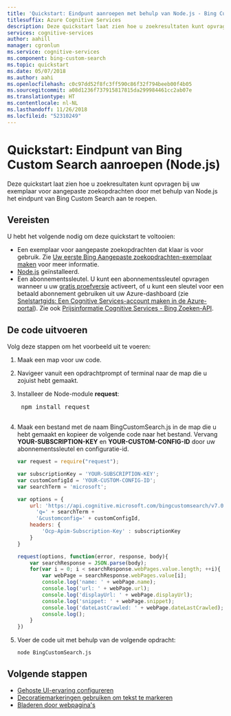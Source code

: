 ```yaml
---
title: 'Quickstart: Eindpunt aanroepen met behulp van Node.js - Bing Custom Search'
titlesuffix: Azure Cognitive Services
description: Deze quickstart laat zien hoe u zoekresultaten kunt opvragen bij uw exemplaar voor aangepaste zoekopdrachten door met behulp van Node.js het eindpunt van Bing Custom Search aan te roepen.
services: cognitive-services
author: aahill
manager: cgronlun
ms.service: cognitive-services
ms.component: bing-custom-search
ms.topic: quickstart
ms.date: 05/07/2018
ms.author: aahi
ms.openlocfilehash: c0c97dd52f8fc3ff590c86f32f794beeb00f4b05
ms.sourcegitcommit: a08d1236f737915817815da299984461cc2ab07e
ms.translationtype: HT
ms.contentlocale: nl-NL
ms.lasthandoff: 11/26/2018
ms.locfileid: "52310249"
---
```

# <a name="quickstart-call-bing-custom-search-endpoint-nodejs"></a>Quickstart: Eindpunt van Bing Custom Search aanroepen (Node.js)

Deze quickstart laat zien hoe u zoekresultaten kunt opvragen bij uw exemplaar voor aangepaste zoekopdrachten door met behulp van Node.js het eindpunt van Bing Custom Search aan te roepen. 

## <a name="prerequisites"></a>Vereisten

U hebt het volgende nodig om deze quickstart te voltooien:

- Een exemplaar voor aangepaste zoekopdrachten dat klaar is voor gebruik. Zie [Uw eerste Bing Aangepaste zoekopdrachten-exemplaar maken](quick-start.md) voor meer informatie.
- [Node.js](https://www.nodejs.org/) geïnstalleerd.
- Een abonnementssleutel. U kunt een abonnementssleutel opvragen wanneer u uw [gratis proefversie](https://azure.microsoft.com/try/cognitive-services/?api=bing-custom-search) activeert, of u kunt een sleutel voor een betaald abonnement gebruiken uit uw Azure-dashboard (zie [Snelstartgids: Een Cognitive Services-account maken in de Azure-portal](https://docs.microsoft.com/azure/cognitive-services/cognitive-services-apis-create-account)).   Zie ook [Prijsinformatie Cognitive Services - Bing Zoeken-API](https://azure.microsoft.com/pricing/details/cognitive-services/search-api/).

## <a name="run-the-code"></a>De code uitvoeren

Volg deze stappen om het voorbeeld uit te voeren:

1. Maak een map voor uw code.  
  
2. Navigeer vanuit een opdrachtprompt of terminal naar de map die u zojuist hebt gemaakt.  
  
3. Installeer de Node-module **request**:
    <pre>
    npm install request
    </pre>  
    
4. Maak een bestand met de naam BingCustomSearch.js in de map die u hebt gemaakt en kopieer de volgende code naar het bestand. Vervang **YOUR-SUBSCRIPTION-KEY** en **YOUR-CUSTOM-CONFIG-ID** door uw abonnementssleutel en configuratie-id.  
  
    ``` javascript
    var request = require("request");
    
    var subscriptionKey = 'YOUR-SUBSCRIPTION-KEY';
    var customConfigId = 'YOUR-CUSTOM-CONFIG-ID';
    var searchTerm = 'microsoft';
    
    var options = {
        url: 'https://api.cognitive.microsoft.com/bingcustomsearch/v7.0/search?' + 
          'q=' + searchTerm + 
          '&customconfig=' + customConfigId,
        headers: {
            'Ocp-Apim-Subscription-Key' : subscriptionKey
        }
    }
    
    request(options, function(error, response, body){
        var searchResponse = JSON.parse(body);
        for(var i = 0; i < searchResponse.webPages.value.length; ++i){
            var webPage = searchResponse.webPages.value[i];
            console.log('name: ' + webPage.name);
            console.log('url: ' + webPage.url);
            console.log('displayUrl: ' + webPage.displayUrl);
            console.log('snippet: ' + webPage.snippet);
            console.log('dateLastCrawled: ' + webPage.dateLastCrawled);
            console.log();
        }
    })
    ```  
  
6. Voer de code uit met behulp van de volgende opdracht:  
  
    ```    
    node BingCustomSearch.js
    ``` 

## <a name="next-steps"></a>Volgende stappen
- [Gehoste UI-ervaring configureren](./hosted-ui.md)
- [Decoratiemarkeringen gebruiken om tekst te markeren](./hit-highlighting.md)
- [Bladeren door webpagina's](./page-webpages.md)
